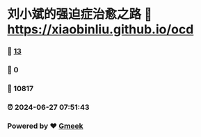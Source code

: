 # 刘小斌的强迫症治愈之路 :link: https://xiaobinliu.github.io/ocd 
### :page_facing_up: [13](https://xiaobinliu.github.io/ocd/tag.html) 
### :speech_balloon: 0 
### :hibiscus: 10817 
### :alarm_clock: 2024-06-27 07:51:43 
### Powered by :heart: [Gmeek](https://github.com/Meekdai/Gmeek)
